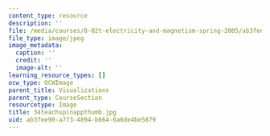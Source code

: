 ```yaml
---
content_type: resource
description: ''
file: /media/courses/8-02t-electricity-and-magnetism-spring-2005/ab3fee90a7734894b6646a6de4be5879_34teachspinappthumb.jpg
file_type: image/jpeg
image_metadata:
  caption: ''
  credit: ''
  image-alt: ''
learning_resource_types: []
ocw_type: OCWImage
parent_title: Visualizations
parent_type: CourseSection
resourcetype: Image
title: 34teachspinappthumb.jpg
uid: ab3fee90-a773-4894-b664-6a6de4be5879
---
```

